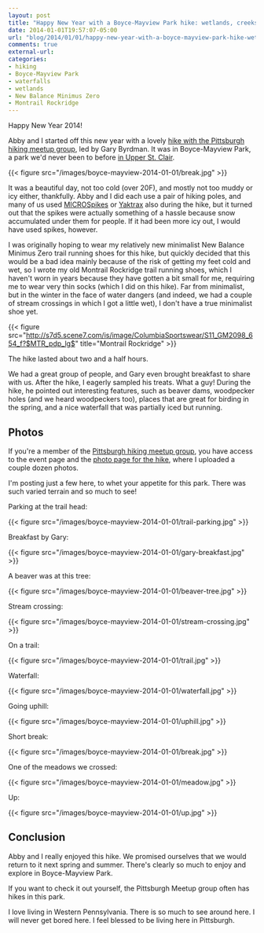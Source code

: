 ```yaml
---
layout: post
title: "Happy New Year with a Boyce-Mayview Park hike: wetlands, creeks, beavers, woodpeckers, waterfalls..."
date: 2014-01-01T19:57:07-05:00
url: "blog/2014/01/01/happy-new-year-with-a-boyce-mayview-park-hike-wetlands/"
comments: true
external-url: 
categories: 
- hiking
- Boyce-Mayview Park
- waterfalls
- wetlands
- New Balance Minimus Zero
- Montrail Rockridge
---
```

Happy New Year 2014!

Abby and I started off this new year with a lovely [hike with the Pittsburgh hiking meetup group](http://www.meetup.com/pittsburghhikers/events/157809022), led by Gary Byrdman. It was in Boyce-Mayview Park, a park we'd never been to before [in Upper St. Clair](http://www.twpusc.org/rec-leisure/parks-fields).

{{< figure src="/images/boyce-mayview-2014-01-01/break.jpg" >}}

<!--more-->

It was a beautiful day, not too cold (over 20F), and mostly not too muddy or icy either, thankfully. Abby and I did each use a pair of hiking poles, and many of us used [MICROSpikes](http://kahtoola.com/product/microspikes/) or [Yaktrax](http://www.yaktrax.com/) also during the hike, but it turned out that the spikes were actually something of a hassle because snow accumulated under them for people. If it had been more icy out, I would have used spikes, however.

I was originally hoping to wear my relatively new minimalist New Balance Minimus Zero trail running shoes for this hike, but quickly decided that this would be a bad idea mainly because of the risk of getting my feet cold and wet, so I wrote my old Montrail Rockridge trail running shoes, which I haven't worn in years because they have gotten a bit small for me, requiring me to wear very thin socks (which I did on this hike). Far from minimalist, but in the winter in the face of water dangers (and indeed, we had a couple of stream crossings in which I got a little wet), I don't have a true minimalist shoe yet.

{{< figure src="http://s7d5.scene7.com/is/image/ColumbiaSportswear/S11_GM2098_654_f?$MTR_pdp_lg$" title="Montrail Rockridge" >}}

The hike lasted about two and a half hours.

We had a great group of people, and Gary even brought breakfast to share with us. After the hike, I eagerly sampled his treats. What a guy! During the hike, he pointed out interesting features, such as beaver dams, woodpecker holes (and we heard woodpeckers too), places that are great for birding in the spring, and a nice waterfall that was partially iced but running.

## Photos

If you're a member of the [Pittsburgh hiking meetup group](http://www.meetup.com/pittsburghhikers), you have access to the event page and the [photo page for the hike](http://www.meetup.com/pittsburghhikers/photos/19309272/), where I uploaded a couple dozen photos.

I'm posting just a few here, to whet your appetite for this park. There was such varied terrain and so much to see!

Parking at the trail head:

{{< figure src="/images/boyce-mayview-2014-01-01/trail-parking.jpg" >}}

Breakfast by Gary:

{{< figure src="/images/boyce-mayview-2014-01-01/gary-breakfast.jpg" >}}

A beaver was at this tree:

{{< figure src="/images/boyce-mayview-2014-01-01/beaver-tree.jpg" >}}

Stream crossing:

{{< figure src="/images/boyce-mayview-2014-01-01/stream-crossing.jpg" >}}

On a trail:

{{< figure src="/images/boyce-mayview-2014-01-01/trail.jpg" >}}

Waterfall:

{{< figure src="/images/boyce-mayview-2014-01-01/waterfall.jpg" >}}

Going uphill:

{{< figure src="/images/boyce-mayview-2014-01-01/uphill.jpg" >}}

Short break:

{{< figure src="/images/boyce-mayview-2014-01-01/break.jpg" >}}

One of the meadows we crossed:

{{< figure src="/images/boyce-mayview-2014-01-01/meadow.jpg" >}}

Up:

{{< figure src="/images/boyce-mayview-2014-01-01/up.jpg" >}}

## Conclusion

Abby and I really enjoyed this hike. We promised ourselves that we would return to it next spring and summer. There's clearly so much to enjoy and explore in Boyce-Mayview Park.

If you want to check it out yourself, the Pittsburgh Meetup group often has hikes in this park.

I love living in Western Pennsylvania. There is so much to see around here. I will never get bored here. I feel blessed to be living here in Pittsburgh.
